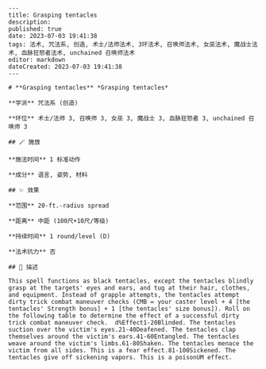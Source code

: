 
    ---
    title: Grasping tentacles
    description: 
    published: true
    date: 2023-07-03 19:41:38
    tags: 法术, 咒法系, 创造, 术士/法师法术, 3环法术, 召唤师法术, 女巫法术, 魔战士法术, 血脉狂怒者法术, unchained 召唤师法术
    editor: markdown
    dateCreated: 2023-07-03 19:41:38
    ---

    # **Grasping tentacles** *Grasping tentacles*

    **学派** 咒法系 (创造) 

    **环位** 术士/法师 3, 召唤师 3, 女巫 3, 魔战士 3, 血脉狂怒者 3, unchained 召唤师 3

    ## 🪄 施放

    **施法时间** 1 标准动作

    **成分** 语言, 姿势, 材料

    ## ✨ 效果  

    **范围** 20-ft.-radius spread

    **距离** 中距 (100尺+10尺/等级)  

    **持续时间** 1 round/level (D) 

    **法术抗力** 否

    ## 📖 描述

    This spell functions as black tentacles, except the tentacles blindly grasp at the targets' eyes and ears, and tug at their hair, clothes, and equipment. Instead of grapple attempts, the tentacles attempt dirty trick combat maneuver checks (CMB = your caster level + 4 [the tentacles' Strength bonus] + 1 [the tentacles' size bonus]). Roll on the following table to determine the effect of a successful dirty trick combat maneuver check.  d%Effect1-20Blinded. The tentacles suction over the victim's eyes.21-40Deafened. The tentacles clap themselves around the victim's ears.41-60Entangled. The tentacles weave around the victim's limbs.61-80Shaken. The tentacles menace the victim from all sides. This is a fear effect.81-100Sickened. The tentacles give off sickening vapors. This is a poisonUM effect.
    